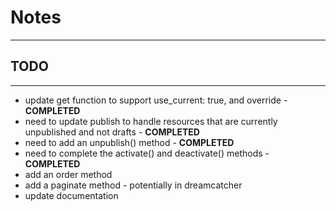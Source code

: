 # Notes
---

## TODO
---
* update get function to support use_current: true, and override - **COMPLETED**
* need to update publish to handle resources that are currently unpublished and not drafts - **COMPLETED**
* need to add an unpublish() method - **COMPLETED**
* need to complete the activate() and deactivate() methods - **COMPLETED**
* add an order method
* add a paginate method - potentially in dreamcatcher
* update documentation